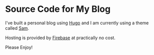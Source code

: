 # Source Code for My Blog

I've built a personal blog using [Hugo](https://gohugo.io/) and I am currently using a theme called [Sam](https://github.com/vickylai/hugo-theme-sam).

Hosting is provided by [Firebase](https://firebase.google.com/) at practically no cost.

Please Enjoy!